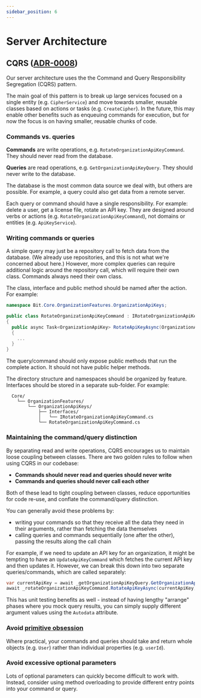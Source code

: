 ```yaml
---
sidebar_position: 6
---
```


# Server Architecture

## CQRS ([ADR-0008](../adr/0008-server-CQRS-pattern.md))

Our server architecture uses the the Command and Query Responsibility Segregation (CQRS) pattern.

The main goal of this pattern is to break up large services focused on a single entity (e.g.
`CipherService`) and move towards smaller, reusable classes based on actions or tasks (e.g.
`CreateCipher`). In the future, this may enable other benefits such as enqueuing commands for
execution, but for now the focus is on having smaller, reusable chunks of code.

### Commands vs. queries

**Commands** are write operations, e.g. `RotateOrganizationApiKeyCommand`. They should never read
from the database.

**Queries** are read operations, e.g. `GetOrganizationApiKeyQuery`. They should never write to the
database.

The database is the most common data source we deal with, but others are possible. For example, a
query could also get data from a remote server.

Each query or command should have a single responsibility. For example: delete a user, get a license
file, rotate an API key. They are designed around verbs or actions (e.g.
`RotateOrganizationApiKeyCommand`), not domains or entities (e.g. `ApiKeyService`).

### Writing commands or queries

A simple query may just be a repository call to fetch data from the database. (We already use
repositories, and this is not what we're concerned about here.) However, more complex queries can
require additional logic around the repository call, which will require their own class. Commands
always need their own class.

The class, interface and public method should be named after the action. For example:

```csharp
namespace Bit.Core.OrganizationFeatures.OrganizationApiKeys;

public class RotateOrganizationApiKeyCommand : IRotateOrganizationApiKeyCommand
{
  public async Task<OrganizationApiKey> RotateApiKeyAsync(OrganizationApiKey organizationApiKey)
  {
    ...
  }
}
```

The query/command should only expose public methods that run the complete action. It should not have
public helper methods.

The directory structure and namespaces should be organized by feature. Interfaces should be stored
in a separate sub-folder. For example:

```text
  Core/
    └── OrganizationFeatures/
        └── OrganizationApiKeys/
            ├── Interfaces/
            │   └── IRotateOrganizationApiKeyCommand.cs
            └── RotateOrganizationApiKeyCommand.cs
```

### Maintaining the command/query distinction

By separating read and write operations, CQRS encourages us to maintain loose coupling between
classes. There are two golden rules to follow when using CQRS in our codebase:

- **Commands should never read and queries should never write**
- **Commands and queries should never call each other**

Both of these lead to tight coupling between classes, reduce opportunities for code re-use, and
conflate the command/query distinction.

You can generally avoid these problems by:

- writing your commands so that they receive all the data they need in their arguments, rather than
  fetching the data themselves
- calling queries and commands sequentially (one after the other), passing the results along the
  call chain

For example, if we need to update an API key for an organization, it might be tempting to have an
`UpdateApiKeyCommand` which fetches the current API key and then updates it. However, we can break
this down into two separate queries/commands, which are called separately:

```csharp
var currentApiKey = await _getOrganizationApiKeyQuery.GetOrganizationApiKeyAsync(orgId);
await _rotateOrganizationApiKeyCommand.RotateApiKeyAsync(currentApiKey);
```

This has unit testing benefits as well - instead of having lengthy "arrange" phases where you mock
query results, you can simply supply different argument values using the `Autodata` attribute.

### Avoid [primitive obsession](https://refactoring.guru/smells/primitive-obsession)

Where practical, your commands and queries should take and return whole objects (e.g. `User`) rather
than individual properties (e.g. `userId`).

### Avoid excessive optional parameters

Lots of optional parameters can quickly become difficult to work with. Instead, consider using
method overloading to provide different entry points into your command or query.

